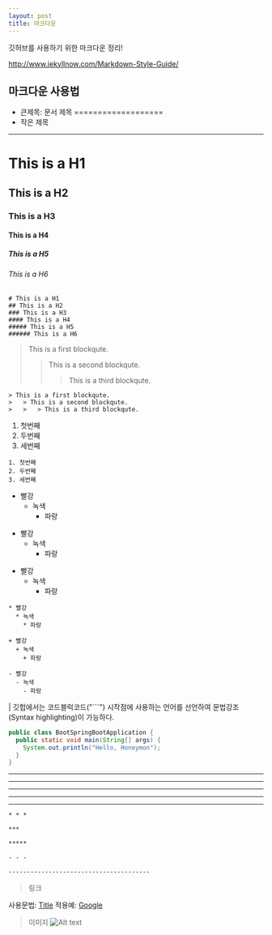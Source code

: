 ```yaml
---
layout: post
title: 마크다운
---
```



깃허브를 사용하기 위한 마크다운 정리!




http://www.jekyllnow.com/Markdown-Style-Guide/

## 마크다운 사용법

- 큰제목: 문서 제목
===================
- 작은 제목
-------------------

# This is a H1
## This is a H2
### This is a H3
#### This is a H4
##### This is a H5
###### This is a H6

```
# This is a H1
## This is a H2
### This is a H3
#### This is a H4
##### This is a H5
###### This is a H6
```

> This is a first blockqute.
>	> This is a second blockqute.
>	>	> This is a third blockqute.

```
> This is a first blockqute.
>	> This is a second blockqute.
>	>	> This is a third blockqute.
```

1. 첫번째
2. 두번째
3. 세번째

```
1. 첫번째
2. 두번째
3. 세번째
```

* 빨강
  * 녹색
    * 파랑

+ 빨강
  + 녹색
    + 파랑

- 빨강
  - 녹색
    - 파랑

```
* 빨강
  * 녹색
    * 파랑

+ 빨강
  + 녹색
    + 파랑

- 빨강
  - 녹색
    - 파랑
```



| 깃헙에서는 코드블럭코드("```") 시작점에 사용하는 언어를 선언하여 문법강조(Syntax highlighting)이 가능하다.


```java
public class BootSpringBootApplication {
  public static void main(String[] args) {
    System.out.println("Hello, Honeymon");
  }
}
```


* * *

***

*****

- - -

---------------------------------------

```
* * *

***

*****

- - -

---------------------------------------
```

> 링크

사용문법: [Title](link)
적용예: [Google](https://google.com, "google link")

> 이미지 
![Alt text](/path/to/img.jpg)
